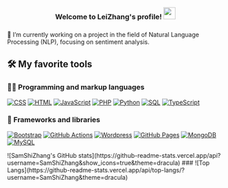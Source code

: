 <h3 align="center">
  Welcome to LeiZhang's profile!
  <img src="https://media.giphy.com/media/hvRJCLFzcasrR4ia7z/giphy.gif" width="28">
</h3>

###
🔭 I’m currently working on a project in the field of Natural Language Processing (NLP), focusing on sentiment analysis.
###
## 🛠️ My favorite tools

### 👨‍💻 Programming and markup languages

<p>
    <a href="https://github.com/SamShiZhang
"><img alt="CSS" src="https://img.shields.io/badge/CSS-1572B6.svg?logo=css3&logoColor=white"></a>
    <a href="https://github.com/SamShiZhang
"><img alt="HTML" src="https://img.shields.io/badge/HTML-E34F26.svg?logo=html5&logoColor=white"></a>
    <a href="https://github.com/SamShiZhang
"><img alt="JavaScript" src="https://img.shields.io/badge/JavaScript-F7DF1E.svg?logo=javascript&logoColor=black"></a>
    <a href="https://github.com/SamShiZhang
"><img alt="PHP" src="https://img.shields.io/badge/PHP-777BB4.svg?logo=php&logoColor=white"></a>
    <a href="https://github.com/SamShiZhang
"><img alt="Python" src="https://img.shields.io/badge/Python-14354C.svg?logo=python&logoColor=white"></a>
    <a href="https://github.com/SamShiZhang
"><img alt="SQL" src="https://custom-icon-badges.herokuapp.com/badge/SQL-025E8C.svg?logo=database&logoColor=white"></a>
    <a href="https://github.com/SamShiZhang
"><img alt="TypeScript" src="https://img.shields.io/badge/TypeScript-007ACC.svg?logo=typescript&logoColor=white"></a>
</p>

### 🧰 Frameworks and libraries

<p>
    <a href="https://github.com/SamShiZhang"><img alt="Bootstrap" src="https://img.shields.io/badge/Bootstrap-7952B3.svg?logo=bootstrap&logoColor=white"></a>
    <a href="https://github.com/SamShiZhang"><img alt="GitHub Actions" src="https://img.shields.io/badge/GitHub%20Actions-2671E5.svg?logo=github%20actions&logoColor=white"></a>
    <a href="https://github.com/SamShiZhang"><img alt="Wordpress" src="https://img.shields.io/badge/Wordpress-21759B?logo=wordpress&logoColor=white"></a>
    <a href="https://github.com/SamShiZhang"><img alt="GitHub Pages" src="https://img.shields.io/badge/GitHub%20Pages-327FC7.svg?logo=github&logoColor=white"></a>
    <a href="https://github.com/SamShiZhang"><img alt="MongoDB" src ="https://img.shields.io/badge/MongoDB-4ea94b.svg?logo=mongodb&logoColor=white"></a>
    <a href="https://github.com/SamShiZhang"><img alt="MySQL" src="https://img.shields.io/badge/MySQL-00f.svg?logo=mysql&logoColor=white"></a>
</p>
![SamShiZhang's GitHub stats](https://github-readme-stats.vercel.app/api?username=SamShiZhang&show_icons=true&theme=dracula)
###
![Top Langs](https://github-readme-stats.vercel.app/api/top-langs/?username=SamShiZhang&theme=dracula)
